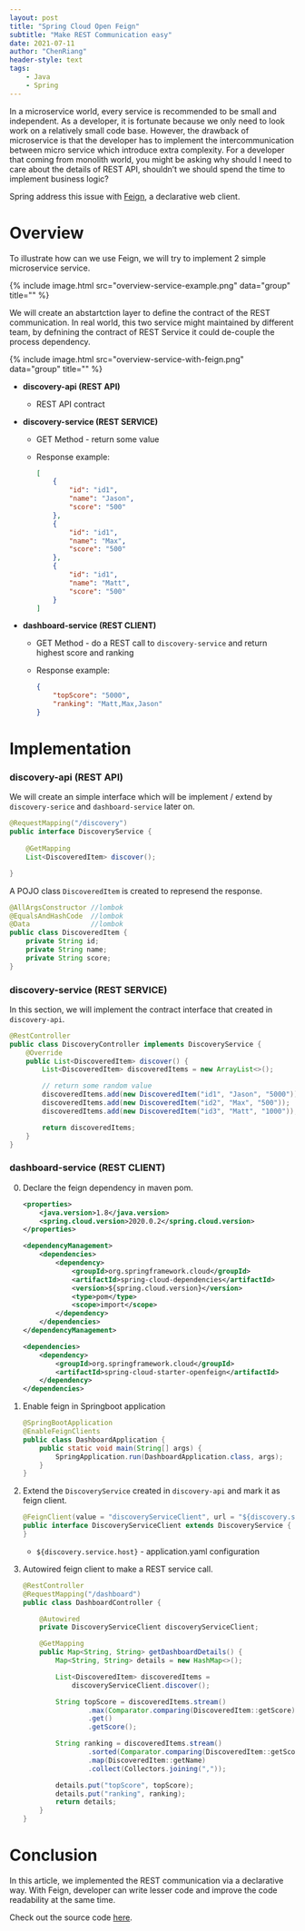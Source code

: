 ```yaml
---
layout: post
title: "Spring Cloud Open Feign"
subtitle: "Make REST Communication easy"
date: 2021-07-11
author: "ChenRiang"
header-style: text
tags:
    - Java
    - Spring
---
```




In a microservice world, every service is recommended to be small and independent. As a developer, it is fortunate because we only need to look work on a relatively small code base. However, the drawback of microservice is that the developer has to implement the intercommunication between micro service which introduce extra complexity. For a developer that coming from monolith world, you might be asking why should I need to care about the details of REST API, shouldn’t we should spend the time to implement business logic?



Spring address this issue with [Feign](https://github.com/OpenFeign/feign), a declarative web client.



# Overview

To illustrate how can we use Feign, we will try to implement 2 simple microservice service.

{% include image.html src="overview-service-example.png" data="group" title="" %}



We will create an abstartction layer to define the contract of the REST communication. In real world, this two service might maintained by different team, by defnining the contract of REST Service it could de-couple the process dependency.



{% include image.html src="overview-service-with-feign.png" data="group" title="" %}





- **discovery-api (REST API)**

  - REST API contract

    

- **discovery-service (REST SERVICE)** 

  - GET Method - return some value

  - Response example:

    ```json
    [
        {
            "id": "id1",
            "name": "Jason",
            "score": "500"
        },
        {
            "id": "id1",
            "name": "Max",
            "score": "500"
        },
        {
            "id": "id1",
            "name": "Matt",
            "score": "500"
        }
    ]
    ```

    

- **dashboard-service (REST CLIENT)**

  - GET Method - do a REST call to `discovery-service` and return highest score and ranking

  - Response example:

    ```json
    {
        "topScore": "5000",
        "ranking": "Matt,Max,Jason"
    }
    ```







# Implementation 

### discovery-api (REST API)

We will create an simple interface  which will be  implement / extend by  `discovery-serice` and `dashboard-service` later on.

```java
@RequestMapping("/discovery")
public interface DiscoveryService {
    
    @GetMapping
    List<DiscoveredItem> discover();

}
```



A POJO class `DiscoveredItem` is created to represend the response.

```java
@AllArgsConstructor //lombok
@EqualsAndHashCode  //lombok
@Data  				//lombok
public class DiscoveredItem {
    private String id;
    private String name;
    private String score;
}
```



### discovery-service (REST SERVICE)

In this section, we will implement the contract interface that created in `discovery-api`.

```java
@RestController
public class DiscoveryController implements DiscoveryService {
    @Override
    public List<DiscoveredItem> discover() {
        List<DiscoveredItem> discoveredItems = new ArrayList<>();

        // return some random value
        discoveredItems.add(new DiscoveredItem("id1", "Jason", "5000"));
        discoveredItems.add(new DiscoveredItem("id2", "Max", "500"));
        discoveredItems.add(new DiscoveredItem("id3", "Matt", "1000"));

        return discoveredItems;
    }
}
```



### dashboard-service (REST CLIENT)

0. Declare the feign dependency in maven pom.

   ```xml
   <properties>
       <java.version>1.8</java.version>
       <spring.cloud.version>2020.0.2</spring.cloud.version>
   </properties>
   
   <dependencyManagement>
       <dependencies>
           <dependency>
               <groupId>org.springframework.cloud</groupId>
               <artifactId>spring-cloud-dependencies</artifactId>
               <version>${spring.cloud.version}</version>
               <type>pom</type>
               <scope>import</scope>
           </dependency>
       </dependencies>
   </dependencyManagement>
   
   <dependencies>
       <dependency>
           <groupId>org.springframework.cloud</groupId>
           <artifactId>spring-cloud-starter-openfeign</artifactId>
       </dependency>
   </dependencies>
   ```



1. Enable feign in Springboot application

   ```java
   @SpringBootApplication
   @EnableFeignClients
   public class DashboardApplication {
       public static void main(String[] args) {
           SpringApplication.run(DashboardApplication.class, args);
       }
   }
   
   ```

   

2. Extend the `DiscoveryService` created in `discovery-api` and mark it as feign client.

   ```java
   @FeignClient(value = "discoveryServiceClient", url = "${discovery.service.host}")
   public interface DiscoveryServiceClient extends DiscoveryService {
   }
   
   ```

   - `${discovery.service.host}`  - application.yaml configuration 

     

3. Autowired feign client to make a REST service call.

   ```java
   @RestController
   @RequestMapping("/dashboard")
   public class DashboardController {
   
       @Autowired
       private DiscoveryServiceClient discoveryServiceClient;
   
       @GetMapping
       public Map<String, String> getDashboardDetails() {
           Map<String, String> details = new HashMap<>();
   
           List<DiscoveredItem> discoveredItems =
               discoveryServiceClient.discover();
   
           String topScore = discoveredItems.stream()
                   .max(Comparator.comparing(DiscoveredItem::getScore))
                   .get()
                   .getScore();
   
           String ranking = discoveredItems.stream()
                   .sorted(Comparator.comparing(DiscoveredItem::getScore))
                   .map(DiscoveredItem::getName)
                   .collect(Collectors.joining(","));
   
           details.put("topScore", topScore);
           details.put("ranking", ranking);
           return details;
       }
   }
   ```
   
   



# Conclusion

In this article, we implemented the REST communication via a declarative way. With Feign, developer can write lesser code and improve the code readability at the same time.



Check out the source code [here](https://github.com/lcr95/java-example/tree/main/spring-feign-example).
